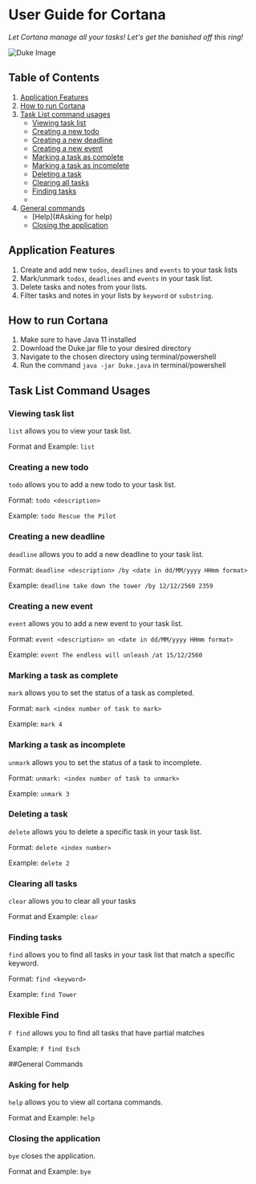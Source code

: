 # User Guide for Cortana

*Let Cortana manage all your tasks! Let's get the banished off this ring!*

![Duke Image](https://Halpfrog.github.io/ip/Ui.png)

## Table of Contents
1. [Application Features](#application-features)
2. [How to run Cortana](#How-to-run-Cortana)
3. [Task List command usages](#task-list-command-usages)
    - [Viewing task list](#viewing-task-list)
    - [Creating a new todo](#creating-a-new-todo)
    - [Creating a new deadline](#creating-a-new-deadline)
    - [Creating a new event](#creating-a-new-event)
    - [Marking a task as complete](#marking-a-task-as-complete)
    - [Marking a task as incomplete](#marking-a-task-as-incomplete)
    - [Deleting a task](#deleting-a-task)
    - [Clearing all tasks](#clearing-all-tasks)
    - [Finding tasks](#finding-tasks)
    - 
4. [General commands](#general-commands)
   - [Help](#Asking for help)
   - [Closing the application](#closing-the-application)

## Application Features
1. Create and add new `todos`, `deadlines` and `events` to your task lists
2. Mark/unmark `todos`, `deadlines` and `events` in your task list.
3. Delete tasks and notes from your lists.
4. Filter tasks and notes in your lists by `keyword` or `substring`.

## How to run Cortana
1. Make sure to have Java 11 installed
2. Download the Duke.jar file to your desired directory
3. Navigate to the chosen directory using terminal/powershell
4. Run the command `java -jar Duke.java` in terminal/powershell

## Task List Command Usages

### Viewing task list

`list` allows you to view your task list.

Format and Example:
`list`

### Creating a new todo

`todo` allows you to add a new todo to your task list.

Format:
`todo <description>`

Example:
`todo Rescue the Pilot`

### Creating a new deadline

`deadline` allows you to add a new deadline to your task list.

Format:
`deadline <description> /by <date in dd/MM/yyyy HHmm format>`

Example:
`deadline take down the tower /by 12/12/2560 2359`

### Creating a new event

`event` allows you to add a new event to your task list.

Format:
`event <description> on <date in dd/MM/yyyy HHmm format>`

Example:
`event The endless will unleash /at 15/12/2560`

### Marking a task as complete

`mark` allows you to set the status of a task as completed.

Format:
`mark <index number of task to mark>`

Example:
`mark 4`

### Marking a task as incomplete

`unmark` allows you to set the status of a task to incomplete.

Format:
`unmark: <index number of task to unmark>`

Example:
`unmark 3`

### Deleting a task

`delete` allows you to delete a specific task in your task list.

Format:
`delete <index number>`

Example:
`delete 2`

### Clearing all tasks

`clear` allows you to clear all your tasks

Format and Example:
`clear`

### Finding tasks

`find` allows you to find all tasks in your task list that match a specific keyword.

Format:
`find <keyword>`

Example:
`find Tower`

### Flexible Find

`F find` allows you to find all tasks that have partial matches

Example:
`F find Esch`

##General Commands

### Asking for help

`help` allows you to view all cortana commands.

Format and Example:
`help`

### Closing the application

`bye` closes the application.

Format and Example:
`bye`